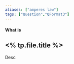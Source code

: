 ```yaml
---
aliases: ["amperes law"]
tags: ["Question","QFormat3"]
---
```


#### What is
## <% tp.file.title %>
Desc